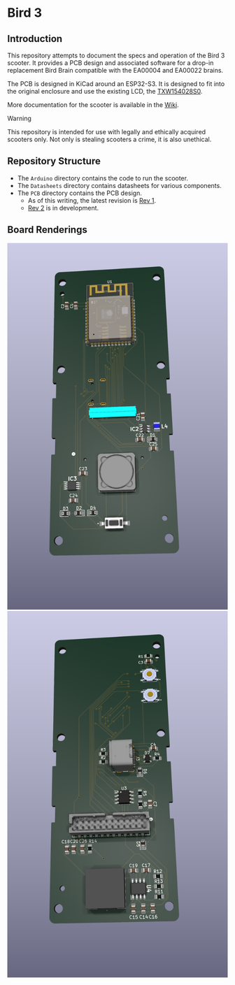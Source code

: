 # Bird 3 #

## Introduction ##
This repository attempts to document the specs and operation of the Bird 3 scooter. It provides a PCB design and associated software for a drop-in replacement Bird Brain compatible with the EA00004 and EA00022 brains.

The PCB is designed in KiCad around an ESP32-S3. It is designed to fit into the original enclosure and use the existing LCD, the [TXW154028S0](./Datasheets/TXW154028S0_SPEC.pdf).

More documentation for the scooter is available in the [Wiki](../../wiki).

> [!WARNING]
> This repository is intended for use with legally and ethically acquired scooters only. Not only is stealing scooters a crime, it is also unethical.

## Repository Structure ##
- The `Arduino` directory contains the code to run the scooter.
- The `Datasheets` directory contains datasheets for various components.
- The `PCB` directory contains the PCB design.
  - As of this writing, the latest revision is [Rev 1](./PCB/Bird3Controller_Rev1/Readme.md).
  - [Rev 2](./PCB/Bird3Controller_Rev2/Readme.md) is in development.

## Board Renderings ##
![Top of PCB](PCB/Bird3Controller_Rev1/Bird3Controller-Top.png)
![Bottom of PCB](PCB/Bird3Controller_Rev1/Bird3Controller-Bottom.png)
